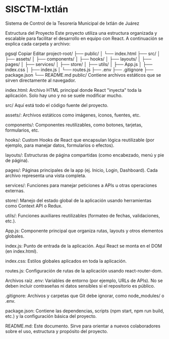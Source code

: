 # SISCTM-Ixtlán
Sistema de Control de la Tesorería Municipal de Ixtlán de Juárez

Estructura del Proyecto
Este proyecto utiliza una estructura organizada y escalable para facilitar el desarrollo en equipo con React. A continuación se explica cada carpeta y archivo:

pgsql
Copiar
Editar
project-root/
├── public/
│   └── index.html
├── src/
│   ├── assets/
│   ├── components/
│   ├── hooks/
│   ├── layouts/
│   ├── pages/
│   ├── services/
│   ├── store/
│   ├── utils/
│   ├── App.js
│   ├── index.css
│   ├── index.js
│   └── routes.js
├── .env
├── .gitignore
├── package.json
└── README.md
public/
Contiene archivos estáticos que se sirven directamente al navegador.

index.html: Archivo HTML principal donde React "inyecta" toda la aplicación. Solo hay uno y no se suele modificar mucho.

src/
Aquí está todo el código fuente del proyecto.

assets/: Archivos estáticos como imágenes, íconos, fuentes, etc.

components/: Componentes reutilizables, como botones, tarjetas, formularios, etc.

hooks/: Custom Hooks de React que encapsulan lógica reutilizable (por ejemplo, para manejar datos, formularios o efectos).

layouts/: Estructuras de página compartidas (como encabezado, menú y pie de página).

pages/: Páginas principales de la app (ej. Inicio, Login, Dashboard). Cada archivo representa una vista completa.

services/: Funciones para manejar peticiones a APIs u otras operaciones externas.

store/: Manejo del estado global de la aplicación usando herramientas como Context API o Redux.

utils/: Funciones auxiliares reutilizables (formateo de fechas, validaciones, etc.).

App.js: Componente principal que organiza rutas, layouts y otros elementos globales.

index.js: Punto de entrada de la aplicación. Aquí React se monta en el DOM (en index.html).

index.css: Estilos globales aplicados en toda la aplicación.

routes.js: Configuración de rutas de la aplicación usando react-router-dom.

Archivos raíz
.env: Variables de entorno (por ejemplo, URLs de APIs). No se deben incluir contraseñas ni datos sensibles si el repositorio es público.

.gitignore: Archivos y carpetas que Git debe ignorar, como node_modules/ o .env.

package.json: Contiene las dependencias, scripts (npm start, npm run build, etc.) y la configuración básica del proyecto.

README.md: Este documento. Sirve para orientar a nuevos colaboradores sobre el uso, estructura y propósito del proyecto.


